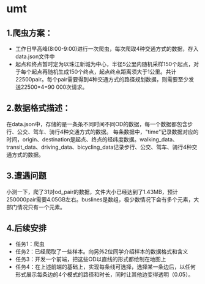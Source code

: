 # umt
## 1.爬虫方案：
   -  工作日早高峰(8:00-9:00)进行一次爬虫，每次爬取4种交通方式的数据，存入data.json文件中
   -  起点和终点暂时定为以珠江新城为中心，半径5公里内随机采样150个起点，对于每个起点再随机生成150个终点，起点终点距离须大于1公里。共计22500pair。每个pair需要得到4种交通方式的路径规划数据，则需要至少发送22500*4=90 000次请求。
## 2.数据格式描述：
  在data.json中，存储的是一条条不同时间不同OD的数据，每一个数据都包含步行、公交、驾车、骑行4种交通方式的数据。
  每条数据中，"time"记录数据对应的时间，origin、destination是起点、终点的经纬度数据。walking_data、transit_data、driving_data、bicycling_data记录步行、公交、驾车、骑行4种交通方式的数据。
## 3.遭遇问题
   小测一下，爬了31对od_pair的数据，文件大小已经达到了1.43MB，预计250000pair需要4.05GB左右。buslines是数组，极少数情况下会有多个元素，大部门情况只有一个元素。
## 4.后续安排
- 任务1：爬虫
- 任务2：已经爬取了一些样本。向另外2位同学介绍样本的数据格式和含义
- 任务3：开发一个前端，把这些OD以直线的形式都绘制在地图上
- 任务4：在上述前端的基础上，实现每条线可选择，选择某一条边后，以任何形式展示每条边的4个模式的路径和时长，同时让其他边变得透明（0.05）。
